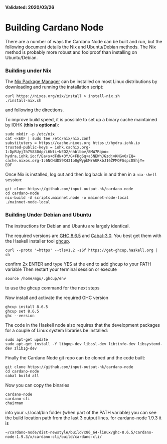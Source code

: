 **Validated: 2020/03/26**

# Building Cardano Node

There are a number of ways the Cardano Node can be built and run, but the following document
details the Nix and Ubuntu/Debian methods. The Nix method is probably more robust and foolproof
than installing on Ubuntu/Debian.


### Building under Nix

The [Nix Package Manager][nix] can be installed on most Linux distributions by downloading and
running the installation script:
```
curl https://nixos.org/nix/install > install-nix.sh
./install-nix.sh
```
and following the directions.

To improve build speed, it is possible to set up a binary cache maintained by IOHK (**this is
optional**):
```
sudo mkdir -p /etc/nix
cat <<EOF | sudo tee /etc/nix/nix.conf
substituters = https://cache.nixos.org https://hydra.iohk.io
trusted-public-keys = iohk.cachix.org-1:DpRUyj7h7V830dp/i6Nti+NEO2/nhblbov/8MW7Rqoo= hydra.iohk.io:f/Ea+s+dFdN+3Y/G+FDgSq+a5NEWhJGzdjvKNGv0/EQ= cache.nixos.org-1:6NCHdD59X431o0gWypbMrAURkbJ16ZPMQFGspcDShjY=
EOF
```

Once Nix is installed, log out and then log back in and then in a `nix-shell` session:
```
git clone https://github.com/input-output-hk/cardano-node
cd cardano-node
nix-build -A scripts.mainnet.node -o mainnet-node-local
./mainnet-node-local
```

### Building Under Debian and Ubuntu
The instructions for Debian and Ubuntu are largely identical.

The required versions are [GHC 8.6.5][ghc865] and [Cabal-3.0][cabal30].
You best get them with the Haskell installer tool [ghcup][ghcup].
 
```
curl --proto '=https' --tlsv1.2 -sSf https://get-ghcup.haskell.org | sh
```
confirm 2x ENTER and type YES at the end to add ghcup to your PATH variable
Then restart your terminal session or execute 

```
source /home/mgu/.ghcup/env
``` 
to use the ghcup command for the next steps

Now install and activate the required GHC version
```
ghcup install 8.6.5
ghcup set 8.6.5
ghc --version
```
The code in the Haskell node also requires that the development packages for a couple of Linux
system libraries be installed:
```
sudo apt-get update
sudo apt-get install -Y libgmp-dev libssl-dev libtinfo-dev libsystemd-dev zlib1g-dev
```
Finally the Cardano Node git repo can be cloned and the code built:
```
git clone https://github.com/input-output-hk/cardano-node
cd cardano-node
cabal build all
```

Now you can copy the binaries 
```
cardano-node
cardano-cli
chairman
```
into your ~/.local/bin folder (when part of the PATH variable)
you can see the build location path from the last 3 output lines. 
for cardano-node 1.9.3 it is 
```
~/cardano-node/dist-newstyle/build/x86_64-linux/ghc-8.6.5/cardano-node-1.9.3/x/cardano-cli/build/cardano-cli/
```


 
 


[ghcup]: https://www.haskell.org/ghcup/
[cabal30]: https://www.haskell.org/cabal/download.html
[ghc865]: https://www.haskell.org/ghc/blog/20190423-ghc-8.6.5-released.html
[nix]: https://nixos.org/nix/
